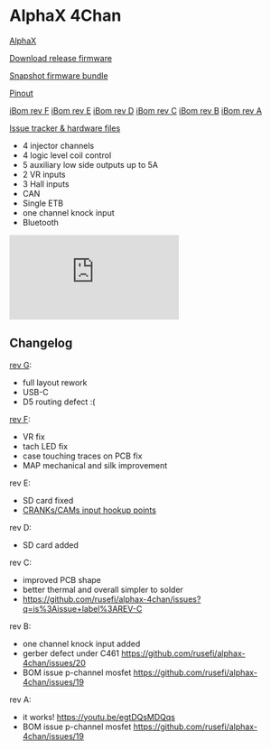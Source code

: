 # AlphaX 4Chan

[AlphaX](https://www.alphaxpr.com/)

[Download release firmware](https://github.com/rusefi/rusefi/releases/latest/download/rusefi_bundle_alphax-4chan.zip)

[Snapshot firmware bundle](https://rusefi.com/build_server/rusefi_bundle_alphax-4chan.zip)

[Pinout](https://rusefi.com/docs/pinouts/hellen/alphax-4chan/)

[iBom rev F](https://rusefi.com/docs/ibom/alphax_4ch-f-ibom.html)
[iBom rev E](https://rusefi.com/docs/ibom/alphax_4ch-e-ibom.html)
[iBom rev D](https://rusefi.com/docs/ibom/alphax_4ch-d-ibom.html)
[iBom rev C](https://rusefi.com/docs/ibom/alphax_4ch-c-ibom.html)
[iBom rev B](https://rusefi.com/docs/ibom/alphax_4ch-b-ibom.html)
[iBom rev A](https://rusefi.com/docs/ibom/alphax_4ch-a-ibom.html)

[Issue tracker & hardware files](https://github.com/rusefi/alphax-4chan)

* 4 injector channels
* 4 logic level coil control
* 5 auxiliary low side outputs up to 5A
* 2 VR inputs
* 3 Hall inputs
* CAN
* Single ETB
* one channel knock input
* Bluetooth

![x](https://rusefi.com/forum/download/file.php?id=9345)

## Changelog


[rev G](https://github.com/rusefi/alphax-4chan/issues?q=is%3Aissue+label%3Arev-g):
* full layout rework
* USB-C
* D5 routing defect :(

[rev F](https://github.com/rusefi/alphax-4chan/issues?q=is%3Aissue+label%3Arev-F):
* VR fix
* tach LED fix
* case touching traces on PCB fix
* MAP mechanical and silk improvement



rev E:

* SD card fixed
* [CRANKs/CAMs input hookup points](https://github.com/rusefi/alphax-4chan/issues/61)

rev D:

* SD card added

rev C:

* improved PCB shape
* better thermal and overall simpler to solder
* <https://github.com/rusefi/alphax-4chan/issues?q=is%3Aissue+label%3AREV-C>

rev B:

* one channel knock input added
* gerber defect under C461 <https://github.com/rusefi/alphax-4chan/issues/20>
* BOM issue p-channel mosfet <https://github.com/rusefi/alphax-4chan/issues/19>

rev A:

* it works! <https://youtu.be/egtDQsMDQqs>
* BOM issue p-channel mosfet <https://github.com/rusefi/alphax-4chan/issues/19>
